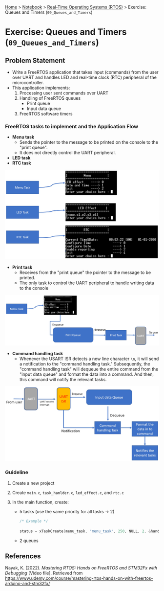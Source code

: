<a href="../../">Home</a> > <a href="../notebook">Notebook</a> >  <a href="./">Real-Time Operating Systems (RTOS)</a> > Exercise: Queues and Timers (`09_Queues_and_Timers`)

# Exercise: Queues and Timers (`09_Queues_and_Timers`)



## Problem Statement

* Write a FreeRTOS application that takes input (commands) from the user over UART and handles LED and real-time clock (RTC) peripheral of the microcontroller.
* This application implements:
  1. Processing user sent commands over UART
  2. Handling of FreeRTOS queues
     * Print queue
     * Input data queue
  3. FreeRTOS software timers

### FreeRTOS tasks to implement and the Application Flow

* **Menu task**
  * Sends the pointer to the message to be printed on the console to the "print queue".
  * It does not directly control the UART peripheral.
* **LED task**
* **RTC task**



<img src="./img/exercise-09-queues-and-timers-application-flow-1.png" alt="exercise-09-queues-and-timers-application-flow-1" width="700">



* **Print task**
  * Receives from the "print queue" the pointer to the message to be printed.
  * The only task to control the UART peripheral to handle writing data to the console



<img src="./img/exercise-09-queues-and-timers-application-flow-2.png" alt="exercise-09-queues-and-timers-application-flow-2" width="1000">



* **Command handling task**
  * Whenever the USART ISR detects a new line character `\n`, it will send a notification to the "command handling task." Subsequently, the "command handling task" will dequeue the entire command from the "input data queue" and format the data into a command. And then, this command will notify the relevant tasks. 



<img src="./img/exercise-09-queues-and-timers-application-flow-3.png" alt="exercise-09-queues-and-timers-application-flow-3" width="850">



### Guideline

1. Create a new project

2. Create `main.c`, `task_hanlder.c`, `led_effect.c`, and `rtc.c`

3. In the main function, create:

   * 5 tasks (use the same priority for all tasks $\to$ 2)

     ```c
     /* Example */
     
     status = xTaskCreate(menu_task, "menu_task", 250, NULL, 2, &handle_menu_task);
     ```

   * 2 queues





## References

Nayak, K. (2022). *Mastering RTOS: Hands on FreeRTOS and STM32Fx with Debugging* [Video file]. Retrieved from https://www.udemy.com/course/mastering-rtos-hands-on-with-freertos-arduino-and-stm32fx/

